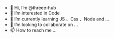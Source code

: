 - 👋 Hi, I’m @threee-hub
- 👀 I’m interested in Code
- 🌱 I’m currently learning JS 、Css 、Node and ...
- 💞️ I’m looking to collaborate on ...
- 📫 How to reach me ...

<!---
threee-hub/threee-hub is a ✨ special ✨ repository because its `README.md` (this file) appears on your GitHub profile.
You can click the Preview link to take a look at your changes.
--->
